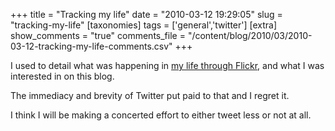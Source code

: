 +++
title = "Tracking my life"
date = "2010-03-12 19:29:05"
slug = "tracking-my-life"
[taxonomies]
tags = ['general','twitter']
[extra]
show_comments = "true"
comments_file = "/content/blog/2010/03/2010-03-12-tracking-my-life-comments.csv"
+++

I used to detail what was happening in [my life through Flickr](http://www.flickr.com/photos/pip/), and what I was interested in on this blog.

The immediacy and brevity of Twitter put paid to that and I regret it.

I think I will be making a concerted effort to either tweet less or not at all.
